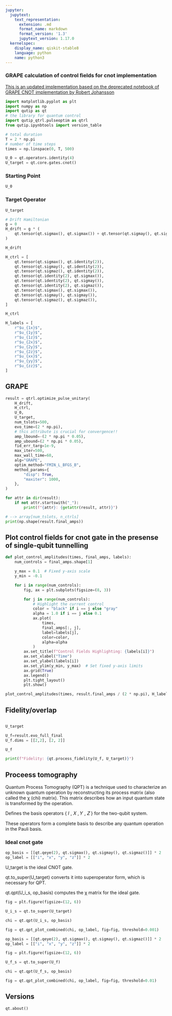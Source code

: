 ```yaml
---
jupyter:
  jupytext:
    text_representation:
      extension: .md
      format_name: markdown
      format_version: '1.3'
      jupytext_version: 1.17.0
  kernelspec:
    display_name: qiskit-stable8
    language: python
    name: python3
---
```


### GRAPE calculation of control fields for cnot implementation

[This is an updated implementation based on the deprecated notebook of GRAPE CNOT implementation by Robert Johansson](https://nbviewer.org/github/qutip/qutip-notebooks/blob/master/examples/control-grape-cnot.ipynb)

```python
import matplotlib.pyplot as plt
import numpy as np
import qutip as qt
# the library for quantum control
import qutip_qtrl.pulseoptim as qtrl
from qutip.ipynbtools import version_table
```

```python
# total duration
T = 2 * np.pi
# number of time steps
times = np.linspace(0, T, 500)
```

```python
U_0 = qt.operators.identity(4)
U_target = qt.core.gates.cnot()
```

### Starting Point

```python
U_0
```

### Target Operator

```python
U_target
```

```python
# Drift Hamiltonian
g = 0
H_drift = g * (
    qt.tensor(qt.sigmax(), qt.sigmax()) + qt.tensor(qt.sigmay(), qt.sigmay())
)
```

```python
H_drift
```

```python
H_ctrl = [
    qt.tensor(qt.sigmax(), qt.identity(2)),
    qt.tensor(qt.sigmay(), qt.identity(2)),
    qt.tensor(qt.sigmaz(), qt.identity(2)),
    qt.tensor(qt.identity(2), qt.sigmax()),
    qt.tensor(qt.identity(2), qt.sigmay()),
    qt.tensor(qt.identity(2), qt.sigmaz()),
    qt.tensor(qt.sigmax(), qt.sigmax()),
    qt.tensor(qt.sigmay(), qt.sigmay()),
    qt.tensor(qt.sigmaz(), qt.sigmaz()),
]
```

```python
H_ctrl
```

```python
H_labels = [
    r"$u_{1x}$",
    r"$u_{1y}$",
    r"$u_{1z}$",
    r"$u_{2x}$",
    r"$u_{2y}$",
    r"$u_{2z}$",
    r"$u_{xx}$",
    r"$u_{yy}$",
    r"$u_{zz}$",
]
```

## GRAPE

```python
result = qtrl.optimize_pulse_unitary(
    H_drift,
    H_ctrl,
    U_0,
    U_target,
    num_tslots=500,
    evo_time=(2 * np.pi),
    # this attribute is crucial for convergence!!
    amp_lbound=-(2 * np.pi * 0.05),
    amp_ubound=(2 * np.pi * 0.05),
    fid_err_targ=1e-9,
    max_iter=500,
    max_wall_time=60,
    alg="GRAPE",
    optim_method="FMIN_L_BFGS_B",
    method_params={
        "disp": True,
        "maxiter": 1000,
    },
)
```

```python
for attr in dir(result):
    if not attr.startswith("_"):
        print(f"{attr}: {getattr(result, attr)}")

# --> array[num_tslots, n_ctrls]
print(np.shape(result.final_amps))
```

## Plot control fields for cnot gate in the presense of single-qubit tunnelling

```python
def plot_control_amplitudes(times, final_amps, labels):
    num_controls = final_amps.shape[1]

    y_max = 0.1  # Fixed y-axis scale
    y_min = -0.1

    for i in range(num_controls):
        fig, ax = plt.subplots(figsize=(8, 3))

        for j in range(num_controls):
            # Highlight the current control
            color = "black" if i == j else "gray"
            alpha = 1.0 if i == j else 0.1
            ax.plot(
                times,
                final_amps[:, j],
                label=labels[j],
                color=color,
                alpha=alpha
            )
        ax.set_title(f"Control Fields Highlighting: {labels[i]}")
        ax.set_xlabel("Time")
        ax.set_ylabel(labels[i])
        ax.set_ylim(y_min, y_max)  # Set fixed y-axis limits
        ax.grid(True)
        ax.legend()
        plt.tight_layout()
        plt.show()

plot_control_amplitudes(times, result.final_amps / (2 * np.pi), H_labels)
```

## Fidelity/overlap

```python

U_target
```

```python
U_f=result.evo_full_final
U_f.dims = [[2,2], [2, 2]]
```

```python
U_f
```

```python
print(f"Fidelity: {qt.process_fidelity(U_f, U_target)}")
```

## Proceess tomography


Quantum Process Tomography (QPT) is a technique used to characterize an unknown quantum operation by reconstructing its process matrix (also called the χ (chi) matrix). This matrix describes how an input quantum state is transformed by the operation.


Defines the basis operators 
{
𝐼
,
𝑋
,
𝑌
,
𝑍
}
for the two-qubit system.

These operators form a complete basis to describe any quantum operation in the Pauli basis.


### Ideal cnot gate

```python
op_basis = [[qt.qeye(2), qt.sigmax(), qt.sigmay(), qt.sigmaz()]] * 2
op_label = [["i", "x", "y", "z"]] * 2
```

U_target is the ideal CNOT gate.

qt.to_super(U_target) converts it into superoperator form, which is necessary for QPT.

qt.qpt(U_i_s, op_basis) computes the χ matrix for the ideal gate.

```python
fig = plt.figure(figsize=(12, 6))

U_i_s = qt.to_super(U_target)

chi = qt.qpt(U_i_s, op_basis)

fig = qt.qpt_plot_combined(chi, op_label, fig=fig, threshold=0.001)
```

```python
op_basis = [[qt.qeye(2), qt.sigmax(), qt.sigmay(), qt.sigmaz()]] * 2
op_label = [["i", "x", "y", "z"]] * 2
```

```python
fig = plt.figure(figsize=(12, 6))

U_f_s = qt.to_super(U_f)

chi = qt.qpt(U_f_s, op_basis)

fig = qt.qpt_plot_combined(chi, op_label, fig=fig, threshold=0.01)
```

## Versions


```python
qt.about()
```
